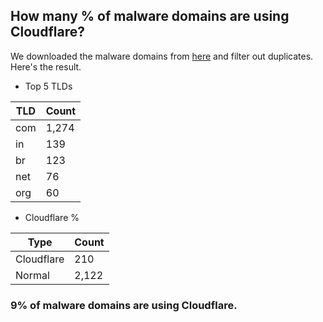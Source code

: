## How many % of malware domains are using Cloudflare?


We downloaded the malware domains from [here](https://urlhaus.abuse.ch) and filter out duplicates.
Here's the result.


[//]: # (start replacement)


- Top 5 TLDs

| TLD | Count |
| --- | --- |
| com | 1,274 |
| in | 139 |
| br | 123 |
| net | 76 |
| org | 60 |


- Cloudflare %

| Type | Count |
| --- | --- |
| Cloudflare | 210 |
| Normal | 2,122 |


### 9% of malware domains are using Cloudflare.